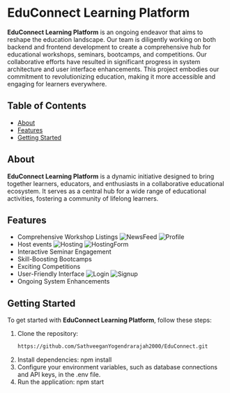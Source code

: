 # EduConnect Learning Platform

**EduConnect Learning Platform** is an ongoing endeavor that aims to reshape the education landscape. Our team is diligently working on both backend and frontend development to create a comprehensive hub for educational workshops, seminars, bootcamps, and competitions. Our collaborative efforts have resulted in significant progress in system architecture and user interface enhancements. This project embodies our commitment to revolutionizing education, making it more accessible and engaging for learners everywhere.

## Table of Contents

- [About](#about)
- [Features](#features)
- [Getting Started](#getting-started)

## About

**EduConnect Learning Platform** is a dynamic initiative designed to bring together learners, educators, and enthusiasts in a collaborative educational ecosystem. It serves as a central hub for a wide range of educational activities, fostering a community of lifelong learners.

## Features

- Comprehensive Workshop Listings
    ![NewsFeed](https://github.com/SathveeganYogendrarajah2000/EduConnect/blob/dev/FigmaDesign/NewsFeedDefault.jpg)
    ![Profile](https://github.com/SathveeganYogendrarajah2000/EduConnect/blob/dev/FigmaDesign/Profile.jpg)
- Host events
      ![Hosting](https://github.com/SathveeganYogendrarajah2000/EduConnect/blob/dev/FigmaDesign/Hosting.jpg)
      ![HostingForm](https://github.com/SathveeganYogendrarajah2000/EduConnect/blob/dev/FigmaDesign/HostingForm.jpg)
- Interactive Seminar Engagement
- Skill-Boosting Bootcamps
- Exciting Competitions
- User-Friendly Interface
    ![Login](https://github.com/SathveeganYogendrarajah2000/EduConnect/blob/dev/FigmaDesign/Log%20In.jpg)
    ![Signup](https://github.com/SathveeganYogendrarajah2000/EduConnect/blob/dev/FigmaDesign/sign%20up.jpg)
- Ongoing System Enhancements

## Getting Started

To get started with **EduConnect Learning Platform**, follow these steps:

1. Clone the repository:
   ```bash
   https://github.com/SathveeganYogendrarajah2000/EduConnect.git
   
2. Install dependencies:
     npm install
3. Configure your environment variables, such as database connections and API keys, in the .env file.
4. Run the application:
     npm start
